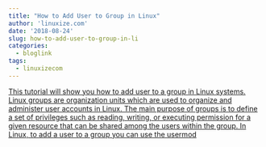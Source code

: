 ```yaml
---
title: "How to Add User to Group in Linux"
author: 'linuxize.com'
date: '2018-08-24'
slug: how-to-add-user-to-group-in-li
categories:
  - bloglink
tags:
  - linuxizecom
---
```


[This tutorial will show you how to add user to a group in Linux systems. Linux groups are organization units which are used to organize and administer user accounts in Linux. The main purpose of groups is to define a set of privileges such as reading, writing, or executing permission for a given resource that can be shared among the users within the group. In Linux, to add a user to a group you can use the usermod<i class="fas fa-external-link-alt"></i>](https://linuxize.com/post/how-to-add-user-to-group-in-linux/)

